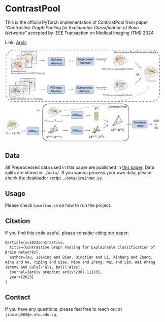 # ContrastPool
This is the official PyTorch implementation of ContrastPool from paper 
*"Contrastive Graph Pooling for Explainable Classification of Brain Networks"* accepted by IEEE Transaction on Medical Imaging (TMI) 2024.

Link: [Arxiv](https://arxiv.org/abs/2307.11133).

<img alt="Model" src="figs/framework.png" title="Framework"/>


## Data
All Preprocessed data used in this paper are published in [this paper](https://proceedings.neurips.cc/paper_files/paper/2023/file/44e3a3115ca26e5127851acd0cedd0d9-Paper-Datasets_and_Benchmarks.pdf). 
Data splits are stored in `./data/`. If you wanna process your own data, please check the dataloader script `./data/BrainNet.py`.

## Usage

Please check `baseline.sh` on how to run the project.

## Citation

If you find this code useful, please consider citing our paper:

```
@article{xu2023contrastive,
  title={Contrastive Graph Pooling for Explainable Classification of Brain Networks},
  author={Xu, Jiaxing and Bian, Qingtian and Li, Xinhang and Zhang, Aihu and Ke, Yiping and Qiao, Miao and Zhang, Wei and Sim, Wei Khang Jeremy and Guly{\'a}s, Bal{\'a}zs},
  journal={arXiv preprint arXiv:2307.11133},
  year={2023}
}
```

## Contact

If you have any questions, please feel free to reach out at `jiaxing003@e.ntu.edu.sg`.
